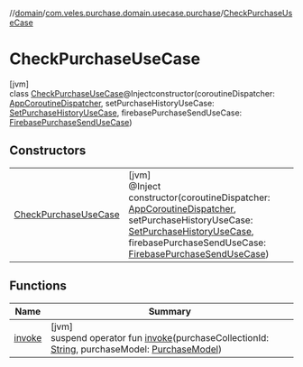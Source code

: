 //[domain](../../../index.md)/[com.veles.purchase.domain.usecase.purchase](../index.md)/[CheckPurchaseUseCase](index.md)

# CheckPurchaseUseCase

[jvm]\
class [CheckPurchaseUseCase](index.md)@Injectconstructor(coroutineDispatcher: [AppCoroutineDispatcher](../../com.veles.purchase.domain.core.dispatcher/-app-coroutine-dispatcher/index.md), setPurchaseHistoryUseCase: [SetPurchaseHistoryUseCase](../-set-purchase-history-use-case/index.md), firebasePurchaseSendUseCase: [FirebasePurchaseSendUseCase](../-firebase-purchase-send-use-case/index.md))

## Constructors

| | |
|---|---|
| [CheckPurchaseUseCase](-check-purchase-use-case.md) | [jvm]<br>@Inject<br>constructor(coroutineDispatcher: [AppCoroutineDispatcher](../../com.veles.purchase.domain.core.dispatcher/-app-coroutine-dispatcher/index.md), setPurchaseHistoryUseCase: [SetPurchaseHistoryUseCase](../-set-purchase-history-use-case/index.md), firebasePurchaseSendUseCase: [FirebasePurchaseSendUseCase](../-firebase-purchase-send-use-case/index.md)) |

## Functions

| Name | Summary |
|---|---|
| [invoke](invoke.md) | [jvm]<br>suspend operator fun [invoke](invoke.md)(purchaseCollectionId: [String](https://kotlinlang.org/api/latest/jvm/stdlib/kotlin/-string/index.html), purchaseModel: [PurchaseModel](../../com.veles.purchase.domain.model.purchase/-purchase-model/index.md)) |
